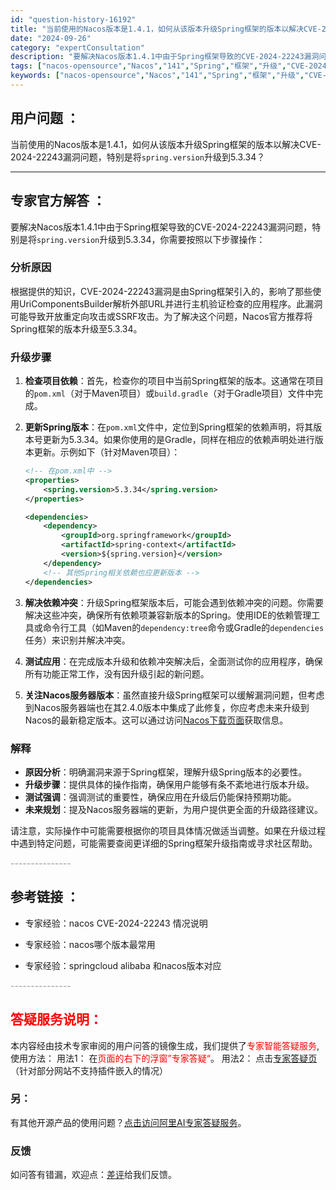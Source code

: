 ```yaml
---
id: "question-history-16192"
title: "当前使用的Nacos版本是1.4.1，如何从该版本升级Spring框架的版本以解决CVE-2024-222"
date: "2024-09-26"
category: "expertConsultation"
description: "要解决Nacos版本1.4.1中由于Spring框架导致的CVE-2024-22243漏洞问题，特别是将`spring.version`升级到5.3.34，你需要按照以下步骤操作：### 分析原因根据提供的知识，CVE-2024-22243漏洞是由Spring框架引入的，影响了那些使用UriComp"
tags: ["nacos-opensource","Nacos","141","Spring","框架","升级","CVE-2024-22243"]
keywords: ["nacos-opensource","Nacos","141","Spring","框架","升级","CVE-2024-22243"]
---
```


## 用户问题 ： 
 当前使用的Nacos版本是1.4.1，如何从该版本升级Spring框架的版本以解决CVE-2024-22243漏洞问题，特别是将`spring.version`升级到5.3.34？  

---------------
## 专家官方解答 ：

要解决Nacos版本1.4.1中由于Spring框架导致的CVE-2024-22243漏洞问题，特别是将`spring.version`升级到5.3.34，你需要按照以下步骤操作：

### 分析原因
根据提供的知识，CVE-2024-22243漏洞是由Spring框架引入的，影响了那些使用UriComponentsBuilder解析外部URL并进行主机验证检查的应用程序。此漏洞可能导致开放重定向攻击或SSRF攻击。为了解决这个问题，Nacos官方推荐将Spring框架的版本升级至5.3.34。

### 升级步骤
1. **检查项目依赖**：首先，检查你的项目中当前Spring框架的版本。这通常在项目的`pom.xml`（对于Maven项目）或`build.gradle`（对于Gradle项目）文件中完成。

2. **更新Spring版本**：在`pom.xml`文件中，定位到Spring框架的依赖声明，将其版本号更新为5.3.34。如果你使用的是Gradle，同样在相应的依赖声明处进行版本更新。示例如下（针对Maven项目）：
   ```xml
   <!-- 在pom.xml中 -->
   <properties>
       <spring.version>5.3.34</spring.version>
   </properties>
   
   <dependencies>
       <dependency>
           <groupId>org.springframework</groupId>
           <artifactId>spring-context</artifactId>
           <version>${spring.version}</version>
       </dependency>
       <!-- 其他Spring相关依赖也应更新版本 -->
   </dependencies>
   ```

3. **解决依赖冲突**：升级Spring框架版本后，可能会遇到依赖冲突的问题。你需要解决这些冲突，确保所有依赖项兼容新版本的Spring。使用IDE的依赖管理工具或命令行工具（如Maven的`dependency:tree`命令或Gradle的`dependencies`任务）来识别并解决冲突。

4. **测试应用**：在完成版本升级和依赖冲突解决后，全面测试你的应用程序，确保所有功能正常工作，没有因升级引起的新问题。

5. **关注Nacos服务器版本**：虽然直接升级Spring框架可以缓解漏洞问题，但考虑到Nacos服务器端也在其2.4.0版本中集成了此修复，你应考虑未来升级到Nacos的最新稳定版本。这可以通过访问[Nacos下载页面](https://nacos.io/download/nacos-server/)获取信息。

### 解释
- **原因分析**：明确漏洞来源于Spring框架，理解升级Spring版本的必要性。
- **升级步骤**：提供具体的操作指南，确保用户能够有条不紊地进行版本升级。
- **测试强调**：强调测试的重要性，确保应用在升级后仍能保持预期功能。
- **未来规划**：提及Nacos服务器端的更新，为用户提供更全面的升级路径建议。

请注意，实际操作中可能需要根据你的项目具体情况做适当调整。如果在升级过程中遇到特定问题，可能需要查阅更详细的Spring框架升级指南或寻求社区帮助。


<font color="#949494">---------------</font> 


## 参考链接 ：

* 专家经验：nacos CVE-2024-22243 情况说明 
 
 * 专家经验：nacos哪个版本最常用 
 
 * 专家经验：springcloud alibaba 和nacos版本对应 


 <font color="#949494">---------------</font> 
 


## <font color="#FF0000">答疑服务说明：</font> 

本内容经由技术专家审阅的用户问答的镜像生成，我们提供了<font color="#FF0000">专家智能答疑服务</font>,使用方法：
用法1： 在<font color="#FF0000">页面的右下的浮窗”专家答疑“</font>。
用法2： 点击[专家答疑页](https://answer.opensource.alibaba.com/docs/intro)（针对部分网站不支持插件嵌入的情况）
### 另：


有其他开源产品的使用问题？[点击访问阿里AI专家答疑服务](https://answer.opensource.alibaba.com/docs/intro)。
### 反馈
如问答有错漏，欢迎点：[差评](https://ai.nacos.io/user/feedbackByEnhancerGradePOJOID?enhancerGradePOJOId=16202)给我们反馈。
